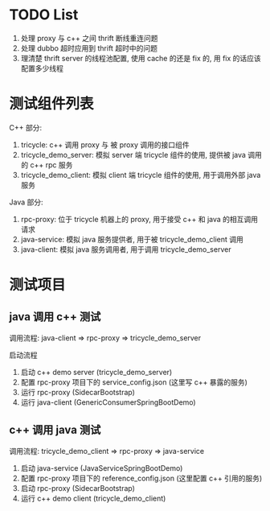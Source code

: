 # TODO List

1. 处理 proxy 与 c++ 之间 thrift 断线重连问题
2. 处理 dubbo 超时应用到 thrift 超时中的问题
3. 理清楚 thrift server 的线程池配置, 使用 cache 的还是 fix 的, 用 fix 的话应该配置多少线程

# 测试组件列表

C++ 部分:

1. tricycle: c++ 调用 proxy 与 被 proxy 调用的接口组件
2. tricycle_demo_server: 模拟 server 端 tricycle 组件的使用, 提供被 java 调用的 c++ rpc 服务
3. tricycle_demo_client: 模拟 client 端 tricycle 组件的使用, 用于调用外部 java 服务  

Java 部分:

1. rpc-proxy: 位于 tricycle 机器上的 proxy, 用于接受 c++ 和 java 的相互调用请求
2. java-service: 模拟 java 服务提供者, 用于被 tricycle_demo_client 调用
3. java-client: 模拟 java 服务调用者, 用于调用 tricycle_demo_server

# 测试项目

## java 调用 c++ 测试

调用流程: java-client => rpc-proxy => tricycle_demo_server

启动流程

1. 启动 c++ demo server (tricycle_demo_server)
2. 配置 rpc-proxy 项目下的 service_config.json (这里写 c++ 暴露的服务)
3. 运行 rpc-proxy (SidecarBootstrap)
4. 运行 java-client (GenericConsumerSpringBootDemo)

## c++ 调用 java 测试

调用流程: tricycle_demo_client => rpc-proxy => java-service

1. 启动 java-service (JavaServiceSpringBootDemo)
2. 配置 rpc-proxy 项目下的 reference_config.json (这里配置 c++ 引用的服务)
3. 启动 rpc-proxy (SidecarBootstrap)
4. 运行 c++ demo client (tricycle_demo_client)
 